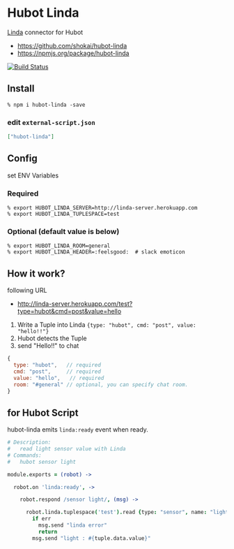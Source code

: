 Hubot Linda
===========
[Linda](https://www.npmjs.com/package/linda) connector for Hubot

- https://github.com/shokai/hubot-linda
- https://npmjs.org/package/hubot-linda

[![Build Status](https://travis-ci.org/shokai/hubot-linda.svg)](https://travis-ci.org/shokai/hubot-linda)


Install
-------

    % npm i hubot-linda -save

### edit `external-script.json`

```json
["hubot-linda"]
```


Config
------

set ENV Variables

### Required

    % export HUBOT_LINDA_SERVER=http://linda-server.herokuapp.com
    % export HUBOT_LINDA_TUPLESPACE=test

### Optional (default value is below)

    % export HUBOT_LINDA_ROOM=general
    % export HUBOT_LINDA_HEADER=:feelsgood:  # slack emoticon


## How it work?

following URL
- http://linda-server.herokuapp.com/test?type=hubot&cmd=post&value=hello

1. Write a Tuple into Linda `{type: "hubot", cmd: "post", value: "hello!!"}`
2. Hubot detects the Tuple
3. send "Hello!!" to chat

```javascript
{
  type: "hubot",   // required
  cmd: "post",     // required
  value: "hello",   // required
  room: "#general" // optional, you can specify chat room.
}
```


## for Hubot Script

hubot-linda emits `linda:ready` event when ready.

```coffee
# Description:
#   read light sensor value with Linda
# Commands:
#   hubot sensor light

module.exports = (robot) ->

  robot.on 'linda:ready', ->

    robot.respond /sensor light/, (msg) ->

      robot.linda.tuplespace('test').read {type: "sensor", name: "light"}, (err, tuple) ->
        if err
          msg.send "linda error"
          return
        msg.send "light : #{tuple.data.value}"
```
